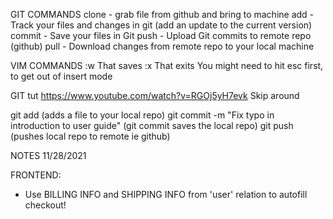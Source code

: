 
GIT COMMANDS
    clone - grab file from github and bring to machine
    add - Track your files and changes in git (add an update to the current version)
    commit - Save your files in Git
    push - Upload Git commits to remote repo (github)
    pull - Download changes from remote repo to your local machine

VIM COMMANDS
    :w
        That saves
    :x
        That exits
    You might need to hit esc first, to get out of insert mode

GIT tut https://www.youtube.com/watch?v=RGOj5yH7evk
Skip around

git add (adds a file to your local repo)
git commit -m "Fix typo in introduction to user guide" (git commit saves the local repo)
git push (pushes local repo to remote ie github)

NOTES 11/28/2021

FRONTEND:
- Use BILLING INFO and SHIPPING INFO from 'user' relation to autofill checkout!
